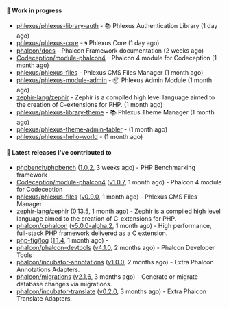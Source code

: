 #### :wrench: Work in progress

- [phlexus/phlexus-library-auth](https://github.com/phlexus/phlexus-library-auth) - :books: Phlexus Authentication Library (1 day ago)
- [phlexus/phlexus-core](https://github.com/phlexus/phlexus-core) - :cyclone: Phlexus Core (1 day ago)
- [phalcon/docs](https://github.com/phalcon/docs) - Phalcon Framework documentation (2 weeks ago)
- [Codeception/module-phalcon4](https://github.com/Codeception/module-phalcon4) - Phalcon 4 module for Codeception (1 month ago)
- [phlexus/phlexus-files](https://github.com/phlexus/phlexus-files) - Phlexus CMS Files Manager (1 month ago)
- [phlexus/phlexus-module-admin](https://github.com/phlexus/phlexus-module-admin) - :package: Phlexus Admin Module (1 month ago)
- [zephir-lang/zephir](https://github.com/zephir-lang/zephir) - Zephir is a compiled high level language aimed to the creation of C-extensions for PHP. (1 month ago)
- [phlexus/phlexus-library-theme](https://github.com/phlexus/phlexus-library-theme) - :books: Phlexus Theme Manager (1 month ago)
- [phlexus/phlexus-theme-admin-tabler](https://github.com/phlexus/phlexus-theme-admin-tabler) -  (1 month ago)
- [phlexus/phlexus-hello-world](https://github.com/phlexus/phlexus-hello-world) -  (1 month ago)

#### :pushpin: Latest releases I've contributed to

- [phpbench/phpbench](https://github.com/phpbench/phpbench) ([1.0.2](https://github.com/phpbench/phpbench/releases/tag/1.0.2), 3 weeks ago) - PHP Benchmarking framework
- [Codeception/module-phalcon4](https://github.com/Codeception/module-phalcon4) ([v1.0.7](https://github.com/Codeception/module-phalcon4/releases/tag/v1.0.7), 1 month ago) - Phalcon 4 module for Codeception
- [phlexus/phlexus-files](https://github.com/phlexus/phlexus-files) ([v0.9.0](https://github.com/phlexus/phlexus-files/releases/tag/v0.9.0), 1 month ago) - Phlexus CMS Files Manager
- [zephir-lang/zephir](https://github.com/zephir-lang/zephir) ([0.13.5](https://github.com/zephir-lang/zephir/releases/tag/0.13.5), 1 month ago) - Zephir is a compiled high level language aimed to the creation of C-extensions for PHP.
- [phalcon/cphalcon](https://github.com/phalcon/cphalcon) ([v5.0.0-alpha.2](https://github.com/phalcon/cphalcon/releases/tag/v5.0.0-alpha.2), 1 month ago) - High performance, full-stack PHP framework delivered as a C extension.
- [php-fig/log](https://github.com/php-fig/log) ([1.1.4](https://github.com/php-fig/log/releases/tag/1.1.4), 1 month ago) - 
- [phalcon/phalcon-devtools](https://github.com/phalcon/phalcon-devtools) ([v4.1.0](https://github.com/phalcon/phalcon-devtools/releases/tag/v4.1.0), 2 months ago) - Phalcon Developer Tools
- [phalcon/incubator-annotations](https://github.com/phalcon/incubator-annotations) ([v1.0.0](https://github.com/phalcon/incubator-annotations/releases/tag/v1.0.0), 2 months ago) - Extra Phalcon Annotations Adapters.
- [phalcon/migrations](https://github.com/phalcon/migrations) ([v2.1.6](https://github.com/phalcon/migrations/releases/tag/v2.1.6), 3 months ago) - Generate or migrate database changes via migrations.
- [phalcon/incubator-translate](https://github.com/phalcon/incubator-translate) ([v0.2.0](https://github.com/phalcon/incubator-translate/releases/tag/v0.2.0), 3 months ago) - Extra Phalcon Translate Adapters.
